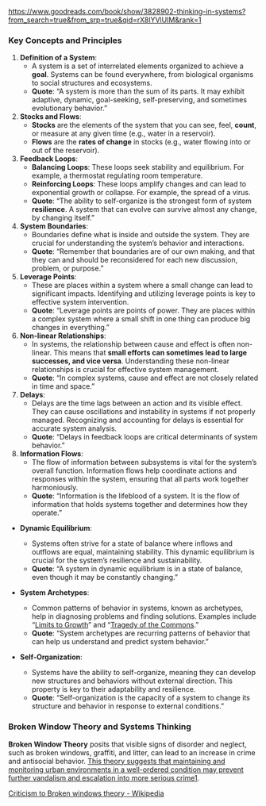 https://www.goodreads.com/book/show/3828902-thinking-in-systems?from_search=true&from_srp=true&qid=rX8lYVlUIM&rank=1

### Key Concepts and Principles

1. **Definition of a System**:
    - A system is a set of interrelated elements organized to achieve a **goal**. Systems can be found everywhere, from biological organisms to social structures and ecosystems.
    - **Quote**: “A system is more than the sum of its parts. It may exhibit adaptive, dynamic, goal-seeking, self-preserving, and sometimes evolutionary behavior.”
2. **Stocks and Flows**:    
    - **Stocks** are the elements of the system that you can see, feel, **count**, or measure at any given time (e.g., water in a reservoir).
    - **Flows** are the **rates of change** in stocks (e.g., water flowing into or out of the reservoir).
3. **Feedback Loops**:    
    - **Balancing Loops**: These loops seek stability and equilibrium. For example, a thermostat regulating room temperature.
    - **Reinforcing Loops**: These loops amplify changes and can lead to exponential growth or collapse. For example, the spread of a virus.
    - **Quote**: “The ability to self-organize is the strongest form of system **resilience**. A system that can evolve can survive almost any change, by changing itself.”
4. **System Boundaries**:    
    - Boundaries define what is inside and outside the system. They are crucial for understanding the system’s behavior and interactions.
    - **Quote**: “Remember that boundaries are of our own making, and that they can and should be reconsidered for each new discussion, problem, or purpose.”
5. **Leverage Points**:    
    - These are places within a system where a small change can lead to significant impacts. Identifying and utilizing leverage points is key to effective system intervention.
    - **Quote**: “Leverage points are points of power. They are places within a complex system where a small shift in one thing can produce big changes in everything.”
6. **Non-linear Relationships**:    
    - In systems, the relationship between cause and effect is often non-linear. This means that **small efforts can sometimes lead to large successes, and vice versa**. Understanding these non-linear relationships is crucial for effective system management.
    - **Quote**: “In complex systems, cause and effect are not closely related in time and space.”
7. **Delays**:    
    - Delays are the time lags between an action and its visible effect. They can cause oscillations and instability in systems if not properly managed. Recognizing and accounting for delays is essential for accurate system analysis.
    - **Quote**: “Delays in feedback loops are critical determinants of system behavior.”
8. **Information Flows**:    
    - The flow of information between subsystems is vital for the system’s overall function. Information flows help coordinate actions and responses within the system, ensuring that all parts work together harmoniously.
    - **Quote**: “Information is the lifeblood of a system. It is the flow of information that holds systems together and determines how they operate.”


- **Dynamic Equilibrium**:    
    - Systems often strive for a state of balance where inflows and outflows are equal, maintaining stability. This dynamic equilibrium is crucial for the system’s resilience and sustainability.
    - **Quote**: “A system in dynamic equilibrium is in a state of balance, even though it may be constantly changing.”
    
- **System Archetypes**:    
    - Common patterns of behavior in systems, known as archetypes, help in diagnosing problems and finding solutions. Examples include “[Limits to Growth](https://en.wikipedia.org/wiki/The_Limits_to_Growth)” and “[Tragedy of the Commons](https://en.wikipedia.org/wiki/Tragedy_of_the_commons).”
    - **Quote**: “System archetypes are recurring patterns of behavior that can help us understand and predict system behavior.”
    
- **Self-Organization**:    
    - Systems have the ability to self-organize, meaning they can develop new structures and behaviors without external direction. This property is key to their adaptability and resilience.
    - **Quote**: “Self-organization is the capacity of a system to change its structure and behavior in response to external conditions.”


### Broken Window Theory and Systems Thinking

**Broken Window Theory** posits that visible signs of disorder and neglect, such as broken windows, graffiti, and litter, can lead to an increase in crime and antisocial behavior. [This theory suggests that maintaining and monitoring urban environments in a well-ordered condition may prevent further vandalism and escalation into more serious crime](https://www.verywellmind.com/broken-windows-theory-7550632)[1](https://www.verywellmind.com/broken-windows-theory-7550632).

[Criticism to Broken windows theory - Wikipedia](https://en.wikipedia.org/wiki/Broken_windows_theory#Criticism)
